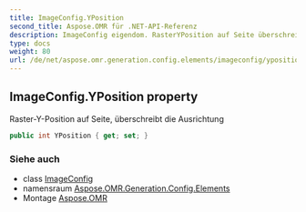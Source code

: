 ```yaml
---
title: ImageConfig.YPosition
second_title: Aspose.OMR für .NET-API-Referenz
description: ImageConfig eigendom. RasterYPosition auf Seite überschreibt die Ausrichtung
type: docs
weight: 80
url: /de/net/aspose.omr.generation.config.elements/imageconfig/yposition/
---
```

## ImageConfig.YPosition property

Raster-Y-Position auf Seite, überschreibt die Ausrichtung

```csharp
public int YPosition { get; set; }
```

### Siehe auch

* class [ImageConfig](../)
* namensraum [Aspose.OMR.Generation.Config.Elements](../../imageconfig/)
* Montage [Aspose.OMR](../../../)


